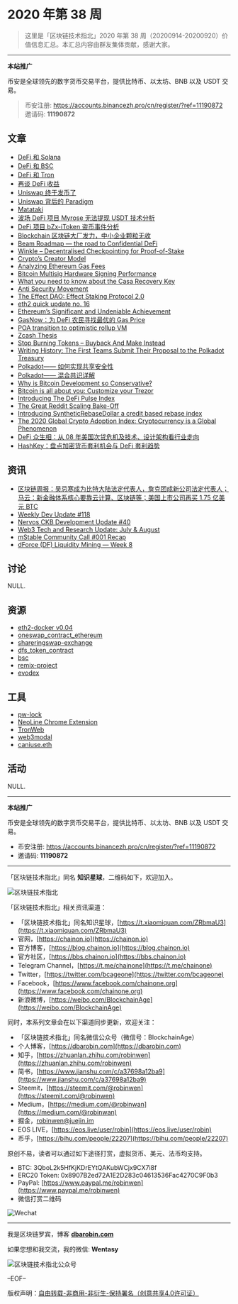 # 2020 年第 38 周

> 这里是「区块链技术指北」2020 年第 38 周（20200914-20200920）价值信息汇总。本汇总内容由群友集体贡献，感谢大家。

***

**本站推广**

币安是全球领先的数字货币交易平台，提供比特币、以太坊、BNB 以及 USDT 交易。

> 币安注册: https://accounts.binancezh.pro/cn/register/?ref=11190872
> 邀请码: **11190872**

## 文章

* [DeFi 和 Solana](https://bbs.chainon.io/d/6392)
* [DeFi 和 BSC](https://bbs.chainon.io/d/6393)
* [DeFi 和 Tron](https://bbs.chainon.io/d/6394)
* [再谈 DeFi 收益](https://bbs.chainon.io/d/6395)
* [Uniswap 终于发币了](https://bbs.chainon.io/d/6396)
* [Uniswap 背后的 Paradigm](https://bbs.chainon.io/d/6397)
* [Matataki](https://bbs.chainon.io/d/6398)
* [波场 DeFi 项目 Myrose 无法提现 USDT 技术分析](https://bbs.chainon.io/d/6399)
* [DeFi 项目 bZx-iToken 盗币事件分析](https://bbs.chainon.io/d/6400)
* [Blockchain 区块链大厂发力，中小企业颗粒无收](https://bbs.chainon.io/d/6402)
* [Beam Roadmap — the road to Confidential DeFi](https://bbs.chainon.io/d/6403)
* [Winkle – Decentralised Checkpointing for Proof-of-Stake](https://bbs.chainon.io/d/6404)
* [Crypto’s Creator Model](https://bbs.chainon.io/d/6405)
* [Analyzing Ethereum Gas Fees](https://bbs.chainon.io/d/6406)
* [Bitcoin Multisig Hardware Signing Performance](https://bbs.chainon.io/d/6407)
* [What you need to know about the Casa Recovery Key](https://bbs.chainon.io/d/6408)
* [Anti Security Movement](https://bbs.chainon.io/d/6409)
* [The Effect DAO: Effect Staking Protocol 2.0](https://bbs.chainon.io/d/6410)
* [eth2 quick update no. 16](https://bbs.chainon.io/d/6411)
* [Ethereum’s Significant and Undeniable Achievement](https://bbs.chainon.io/d/6412)
* [GasNow：为 DeFi 农民寻找最优的 Gas Price](https://bbs.chainon.io/d/6413)
* [POA transition to optimistic rollup VM](https://bbs.chainon.io/d/6414)
* [Zcash Thesis](https://bbs.chainon.io/d/6416)
* [Stop Burning Tokens – Buyback And Make Instead](https://bbs.chainon.io/d/6417)
* [Writing History: The First Teams Submit Their Proposal to the Polkadot Treasury](https://bbs.chainon.io/d/6418)
* [Polkadot—— 如何实现共享安全性](https://bbs.chainon.io/d/6419)
* [Polkadot—— 混合共识详解](https://bbs.chainon.io/d/6420)
* [Why is Bitcoin Development so Conservative?](https://bbs.chainon.io/d/6422)
* [Bitcoin is all about you: Customize your Trezor](https://bbs.chainon.io/d/6423)
* [Introducing The DeFi Pulse Index](https://bbs.chainon.io/d/6425)
* [The Great Reddit Scaling Bake-Off](https://bbs.chainon.io/d/6426)
* [Introducing SyntheticRebaseDollar a credit based rebase index](https://bbs.chainon.io/d/6428)
* [The 2020 Global Crypto Adoption Index: Cryptocurrency is a Global Phenomenon](https://bbs.chainon.io/d/6430)
* [DeFi 众生相：从 08 年美国次贷危机及技术、设计架构看行业走向](https://bbs.chainon.io/d/6431)
* [HashKey：盘点加密货币套利机会与 DeFi 套利趋势](https://bbs.chainon.io/d/6432)

## 资讯

* [区块链周报：吴忌寒成为比特大陆法定代表人，詹克团成新公司法定代表人；马云：新金融体系核心要靠云计算、区块链等；美国上市公司再买 1.75 亿美元 BTC](https://bbs.chainon.io/d/6401)
* [Weekly Dev Update #118](https://bbs.chainon.io/d/6415)
* [Nervos CKB Development Update #40](https://bbs.chainon.io/d/6421)
* [Web3 Tech and Research Update: July & August](https://bbs.chainon.io/d/6424)
* [mStable Community Call #001 Recap](https://bbs.chainon.io/d/6427)
* [dForce (DF) Liquidity Mining — Week 8](https://bbs.chainon.io/d/6429)

## 讨论

NULL.

## 资源

* [eth2-docker v0.04](https://bbs.chainon.io/d/6434)
* [oneswap_contract_ethereum](https://bbs.chainon.io/d/6437)
* [shareringswap-exchange](https://bbs.chainon.io/d/6439)
* [dfs_token_contract](https://bbs.chainon.io/d/6440)
* [bsc](https://bbs.chainon.io/d/6441)
* [remix-project](https://bbs.chainon.io/d/6443)
* [evodex](https://bbs.chainon.io/d/6444)

## 工具

* [pw-lock](https://bbs.chainon.io/d/6433)
* [NeoLine Chrome Extension](https://bbs.chainon.io/d/6435)
* [TronWeb](https://bbs.chainon.io/d/6436)
* [web3modal](https://bbs.chainon.io/d/6438)
* [caniuse.eth](https://bbs.chainon.io/d/6442)

## 活动

NULL.

***

**本站推广**

币安是全球领先的数字货币交易平台，提供比特币、以太坊、BNB 以及 USDT 交易。

* 币安注册: https://accounts.binancezh.pro/cn/register/?ref=11190872
* 邀请码: **11190872**

***

「区块链技术指北」同名 **知识星球**，二维码如下，欢迎加入。

![区块链技术指北](https://cdn.dbarobin.com/3YzonTR.png)

「区块链技术指北」相关资讯渠道：

* 「区块链技术指北」同名知识星球，[https://t.xiaomiquan.com/ZRbmaU3](https://t.xiaomiquan.com/ZRbmaU3)
* 官网，[https://chainon.io](https://chainon.io)
* 官方博客，[https://blog.chainon.io](https://blog.chainon.io)
* 官方社区，[https://bbs.chainon.io](https://bbs.chainon.io)
* Telegram Channel，[https://t.me/chainone](https://t.me/chainone)
* Twitter，[https://twitter.com/bcageone](https://twitter.com/bcageone)
* Facebook，[https://www.facebook.com/chainone.org](https://www.facebook.com/chainone.org)
* 新浪微博，[https://weibo.com/BlockchainAge](https://weibo.com/BlockchainAge)

同时，本系列文章会在以下渠道同步更新，欢迎关注：

* 「区块链技术指北」同名微信公众号（微信号：BlockchainAge）
* 个人博客，[https://dbarobin.com](https://dbarobin.com)
* 知乎，[https://zhuanlan.zhihu.com/robinwen](https://zhuanlan.zhihu.com/robinwen)
* 简书，[https://www.jianshu.com/c/a37698a12ba9](https://www.jianshu.com/c/a37698a12ba9)
* Steemit，[https://steemit.com/@robinwen](https://steemit.com/@robinwen)
* Medium，[https://medium.com/@robinwan](https://medium.com/@robinwan)
* 掘金，[robinwen@juejin.im](https://juejin.im/user/5673ccae60b2260ee435f89a/posts)
* EOS LIVE，[https://eos.live/user/robin](https://eos.live/user/robin)
* 币乎，[https://bihu.com/people/22207](https://bihu.com/people/22207)

原创不易，读者可以通过如下途径打赏，虚拟货币、美元、法币均支持。

* BTC: 3QboL2k5HfKjKDrEYtQAKubWCjx9CX7i8f
* ERC20 Token: 0x8907B2ed72A1E2D283c04613536Fac4270C9F0b3
* PayPal: [https://www.paypal.me/robinwen](https://www.paypal.me/robinwen)
* 微信打赏二维码

![Wechat](https://cdn.dbarobin.com/SzoNl5b.jpg)

***

我是区块链罗宾，博客 **[dbarobin.com](https://dbarobin.com/)**

如果您想和我交流，我的微信: **Wentasy**

![区块链技术指北公众号](https://cdn.dbarobin.com/w0wignb.png)

–EOF–

版权声明：[自由转载-非商用-非衍生-保持署名（创意共享4.0许可证）](http://creativecommons.org/licenses/by-nc-nd/4.0/deed.zh)